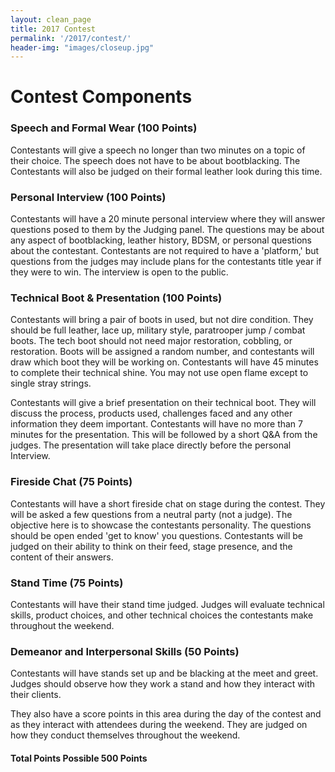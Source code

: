 ```yaml
---
layout: clean_page
title: 2017 Contest
permalink: '/2017/contest/'
header-img: "images/closeup.jpg"
---
```


# Contest Components

### Speech and Formal Wear (100 Points)

Contestants will give a speech no longer than two minutes on a topic of their choice.
The speech does not have to be about bootblacking. The Contestants will also be judged
on their formal leather look during this time.

### Personal Interview (100 Points)

Contestants will have a 20 minute personal interview where they will answer questions
posed to them by the Judging panel. The questions may be about any aspect of
bootblacking, leather history, BDSM, or personal questions about the contestant.
Contestants are not required to have a 'platform,' but questions from the judges
may include plans for the contestants title year if they were to win. The interview is
open to the public.

### Technical Boot & Presentation (100 Points)

Contestants will bring a pair of boots in used, but not dire condition. They should be
full leather, lace up, military style, paratrooper jump / combat boots. The tech boot
should not need major restoration, cobbling, or restoration. Boots will be assigned a
random number, and contestants will draw which boot they will be working on. Contestants
will have 45 minutes to complete their technical shine. You may not use open flame except
to single stray strings.

Contestants will give a brief presentation on their technical boot. They will discuss
the process, products used, challenges faced and any other information they deem important.
Contestants will have no more than 7 minutes for the presentation. This will be followed by
a short Q&A from the judges. The presentation will take place directly before the
personal Interview.

### Fireside Chat (75 Points)

Contestants will have a short fireside chat on stage during the contest. They will
be asked a few questions from a neutral party (not a judge). The objective here is
to showcase the contestants personality. The questions should be open ended 'get to know'
you questions. Contestants will be judged on their ability to think on their
feed, stage presence, and the content of their answers.

### Stand Time (75 Points)

Contestants will have their stand time judged. Judges will evaluate technical skills,
product choices, and other technical choices the contestants make throughout the
weekend.

### Demeanor and Interpersonal Skills (50 Points)

Contestants will have stands set up and be blacking at the meet and greet.
Judges should observe how they work a stand and how they interact with their clients.

They also have a score points in this area during the day of the contest and as
they interact with attendees during the weekend. They are judged on how they
conduct themselves throughout the weekend.

#### Total Points Possible 500 Points
